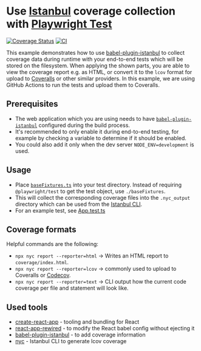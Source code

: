 # Use [Istanbul](https://istanbul.js.org) coverage collection with [Playwright Test](https://playwright.dev/docs/test-intro)

[![Coverage Status](https://coveralls.io/repos/github/mxschmitt/playwright-test-coverage/badge.svg)](https://coveralls.io/github/mxschmitt/playwright-test-coverage)
[![CI](https://github.com/mxschmitt/playwright-test-coverage/actions/workflows/nodejs.yml/badge.svg)](https://github.com/mxschmitt/playwright-test-coverage/actions/workflows/nodejs.yml)

This example demonstrates how to use [babel-plugin-istanbul](https://github.com/istanbuljs/babel-plugin-istanbul) to collect coverage data during runtime with your end-to-end tests which will be stored on the filesystem. When applying the shown parts, you are able to view the coverage report e.g. as HTML, or convert it to the `lcov` format for upload to [Coveralls](https://coveralls.io/) or other similar providers. In this example, we are using GitHub Actions to run the tests and upload them to Coveralls.

## Prerequisites

- The web application which you are using needs to have [`babel-plugin-istanbul`](https://github.com/istanbuljs/babel-plugin-istanbul) configured during the build process.
- It's recommended to only enable it during end-to-end testing, for example by checking a variable to determine if it should be enabled.
- You could also add it only when the dev server `NODE_ENV=development` is used.

## Usage

- Place [`baseFixtures.ts`](https://github.com/mxschmitt/playwright-test-coverage/blob/main/e2e/baseFixtures.ts) into your test directory. Instead of requiring `@playwright/test` to get the test object, use `./baseFixtures`.
- This will collect the corresponding coverage files into the `.nyc_output` directory which can be used from the [Istanbul CLI](https://github.com/istanbuljs/nyc).
- For an example test, see [App.test.ts](/e2e/App.test.ts)

## Coverage formats

Helpful commands are the following:

- `npx nyc report --reporter=html` -> Writes an HTML report to `coverage/index.html`.
- `npx nyc report --reporter=lcov` -> commonly used to upload to Coveralls or [Codecov](https://about.codecov.io/).
- `npx nyc report --reporter=text` -> CLI output how the current code coverage per file and statement will look like.

## Used tools

- [create-react-app](https://create-react-app.dev) - tooling and bundling for React
- [react-app-rewired](https://www.npmjs.com/package/react-app-rewired) - to modify the React babel config without ejecting it
- [babel-plugin-istanbul](https://github.com/istanbuljs/babel-plugin-istanbul) - to add coverage information
- [nyc](https://github.com/istanbuljs/nyc) - Istanbul CLI to generate lcov coverage
